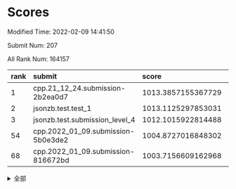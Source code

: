 # Scores

Modified Time: 2022-02-09 14:41:50

Submit Num: 207

All Rank Num: 164157

| rank |               submit               |       score        |       sigma        | pk_num |
| :--- | :--------------------------------- | :----------------- | :----------------- | :----- |
| 1    | cpp.21_12_24.submission-2b2ea0d7   | 1013.3857155367729 | 0.7990995206656644 | 3175   |
| 2    | jsonzb.test.test_1                 | 1013.1125297853031 | 0.8271293286167489 | 3173   |
| 3    | jsonzb.test.submission_level_4     | 1012.1015922814488 | 0.7804933494253702 | 3172   |
| 54   | cpp.2022_01_09.submission-5b0e3de2 | 1004.8727016848302 | 0.7248047476725652 | 3174   |
| 68   | cpp.2022_01_09.submission-816672bd | 1003.7156609162968 | 0.7230843309848694 | 3173   |


<details>
<summary>全部</summary>

| rank |                 submit                 |       score        |       sigma        | pk_num |
| :--- | :------------------------------------- | :----------------- | :----------------- | :----- |
| 1    | cpp.21_12_24.submission-2b2ea0d7       | 1013.3857155367729 | 0.7990995206656644 | 3175   |
| 2    | jsonzb.test.test_1                     | 1013.1125297853031 | 0.8271293286167489 | 3173   |
| 3    | jsonzb.test.submission_level_4         | 1012.1015922814488 | 0.7804933494253702 | 3172   |
| 4    | gobigger.level_3.submission_level_3_22 | 1011.669724436731  | 0.776355567759712  | 3170   |
| 5    | gobigger.level_3.submission_level_3_48 | 1011.4068561910735 | 0.796034684256351  | 3175   |
| 6    | gobigger.level_3.submission_level_3_43 | 1011.4047169887855 | 0.7921635694263844 | 3172   |
| 7    | gobigger.level_3.submission_level_3_28 | 1011.2286013527249 | 0.7660543165669914 | 3174   |
| 8    | gobigger.level_3.submission_level_3_46 | 1011.1968082909207 | 0.7706067579611137 | 3170   |
| 9    | gobigger.level_3.submission_level_3_34 | 1011.1676652018317 | 0.7629235837609878 | 3170   |
| 10   | gobigger.level_3.submission_level_3_30 | 1010.9869993916286 | 0.7551424809307712 | 3176   |
| 11   | gobigger.level_3.submission_level_3_21 | 1010.8897924366818 | 0.7564716511906917 | 3172   |
| 12   | gobigger.level_3.submission_level_3_24 | 1010.8392924583853 | 0.7863046503632564 | 3167   |
| 13   | gobigger.level_3.submission_level_3_39 | 1010.8345303792892 | 0.7620348836809616 | 3175   |
| 14   | gobigger.level_3.submission_level_3_29 | 1010.7669193824154 | 0.7799424653279908 | 3176   |
| 15   | gobigger.level_3.submission_level_3_19 | 1010.7542803479935 | 0.7671597810650019 | 3170   |
| 16   | gobigger.level_3.submission_level_3_5  | 1010.7057285293248 | 0.7563493035035667 | 3172   |
| 17   | gobigger.level_3.submission_level_3_27 | 1010.644182245346  | 0.7665615129136147 | 3174   |
| 18   | gobigger.level_3.submission_level_3_1  | 1010.6370930379378 | 0.7632163113137851 | 3175   |
| 19   | gobigger.level_3.submission_level_3_16 | 1010.6366643119612 | 0.787631945906818  | 3169   |
| 20   | gobigger.level_3.submission_level_3_18 | 1010.5576267741667 | 0.7613197443634582 | 3173   |
| 21   | gobigger.level_3.submission_level_3_42 | 1010.3444746049639 | 0.758360433723305  | 3168   |
| 22   | gobigger.level_3.submission_level_3_37 | 1010.3323883683261 | 0.7462740810380626 | 3169   |
| 23   | gobigger.level_3.submission_level_3_40 | 1010.3163376503273 | 0.7726551276925681 | 3171   |
| 24   | gobigger.level_3.submission_level_3_10 | 1010.3015307394156 | 0.7561053054973387 | 3173   |
| 25   | gobigger.level_3.submission_level_3_7  | 1010.2961586609143 | 0.7643259799472918 | 3167   |
| 26   | gobigger.level_3.submission_level_3_44 | 1010.2567422734114 | 0.7518514234708915 | 3168   |
| 27   | gobigger.level_3.submission_level_3_15 | 1010.2438810046082 | 0.7505660117345582 | 3178   |
| 28   | gobigger.level_3.submission_level_3_33 | 1010.1081499405145 | 0.7579081713589357 | 3170   |
| 29   | gobigger.level_3.submission_level_3_47 | 1010.0518843511256 | 0.7673929951310658 | 3174   |
| 30   | gobigger.level_3.submission_level_3_8  | 1010.0510265642068 | 0.7675062457701822 | 3170   |
| 31   | gobigger.level_3.submission_level_3_14 | 1010.0351821173531 | 0.7413804748614882 | 3169   |
| 32   | gobigger.level_3.submission_level_3_9  | 1010.002941155786  | 0.7554794837199528 | 3171   |
| 33   | gobigger.level_3.submission_level_3_25 | 1009.9969678824068 | 0.763088242616909  | 3175   |
| 34   | gobigger.level_3.submission_level_3_17 | 1009.9842241393063 | 0.762911594738778  | 3177   |
| 35   | gobigger.level_3.submission_level_3_4  | 1009.9177698704284 | 0.7515469004446685 | 3174   |
| 36   | gobigger.level_3.submission_level_3_35 | 1009.8941980202975 | 0.7616918947734979 | 3170   |
| 37   | gobigger.level_3.submission_level_3_13 | 1009.8620942357608 | 0.7587742607231802 | 3166   |
| 38   | gobigger.level_3.submission_level_3_41 | 1009.8065391195402 | 0.7289503401534945 | 3172   |
| 39   | gobigger.level_3.submission_level_3_38 | 1009.7897262317857 | 0.7430336453806825 | 3175   |
| 40   | gobigger.level_3.submission_level_3_31 | 1009.7547641491461 | 0.7448742837999462 | 3172   |
| 41   | gobigger.level_3.submission_level_3_6  | 1009.5738700354767 | 0.7613091891679205 | 3175   |
| 42   | gobigger.level_3.submission_level_3_2  | 1009.491346919827  | 0.7429336715751463 | 3168   |
| 43   | gobigger.level_3.submission_level_3_32 | 1009.4430135947498 | 0.76320491914176   | 3167   |
| 44   | gobigger.level_3.submission_level_3_23 | 1009.4400184052356 | 0.7596652040447431 | 3171   |
| 45   | gobigger.level_3.submission_level_3_11 | 1009.3782383552382 | 0.7532404936838036 | 3169   |
| 46   | gobigger.level_3.submission_level_3_36 | 1009.3778692259523 | 0.7512180802820768 | 3171   |
| 47   | gobigger.level_3.submission_level_3_20 | 1009.3663248984852 | 0.7445669821680094 | 3172   |
| 48   | gobigger.level_3.submission_level_3_26 | 1009.3014853492592 | 0.7765122233300382 | 3173   |
| 49   | gobigger.level_3.submission_level_3_0  | 1008.9074393368062 | 0.7473421891023807 | 3177   |
| 50   | gobigger.level_3.submission_level_3_12 | 1008.8343222102528 | 0.7338897115790317 | 3176   |
| 51   | gobigger.level_3.submission_level_3_49 | 1008.6828045559927 | 0.7531017100498785 | 3177   |
| 52   | gobigger.level_3.submission_level_3_3  | 1008.6024738033384 | 0.7502976652665361 | 3173   |
| 53   | gobigger.level_3.submission_level_3_45 | 1008.0457210289211 | 0.7489703192581377 | 3175   |
| 54   | cpp.2022_01_09.submission-5b0e3de2     | 1004.8727016848302 | 0.7248047476725652 | 3174   |
| 55   | gobigger.level_1.submission_level_1_10 | 1004.6546070945686 | 0.7171960012899685 | 3173   |
| 56   | gobigger.level_1.submission_level_1_21 | 1004.4140827156049 | 0.71714782058203   | 3170   |
| 57   | gobigger.level_1.submission_level_1_33 | 1004.3933900234874 | 0.7260963540806584 | 3169   |
| 58   | gobigger.level_1.submission_level_1_26 | 1004.2665520607482 | 0.7230975376344969 | 3171   |
| 59   | gobigger.level_1.submission_level_1_36 | 1004.1431500953154 | 0.7166300690938298 | 3172   |
| 60   | gobigger.level_1.submission_level_1_16 | 1004.0930679641427 | 0.7275954021594699 | 3172   |
| 61   | gobigger.level_1.submission_level_1_19 | 1004.0613220533196 | 0.7198130749241672 | 3173   |
| 62   | gobigger.level_1.submission_level_1_17 | 1004.0482867250068 | 0.722847068675569  | 3172   |
| 63   | gobigger.level_1.submission_level_1_13 | 1003.977835329006  | 0.7257371947389833 | 3172   |
| 64   | gobigger.level_1.submission_level_1_43 | 1003.9549343924955 | 0.7182699963940442 | 3172   |
| 65   | gobigger.level_1.submission_level_1_18 | 1003.8921734811641 | 0.7265099317943755 | 3170   |
| 66   | gobigger.level_1.submission_level_1_45 | 1003.7901427689517 | 0.7219671539250947 | 3171   |
| 67   | gobigger.level_1.submission_level_1_1  | 1003.783074278491  | 0.7153247283868198 | 3171   |
| 68   | cpp.2022_01_09.submission-816672bd     | 1003.7156609162968 | 0.7230843309848694 | 3173   |
| 69   | gobigger.level_1.submission_level_1_27 | 1003.6735174309379 | 0.7149123412966655 | 3169   |
| 70   | gobigger.level_1.submission_level_1_34 | 1003.6419547927464 | 0.7176176267661711 | 3174   |
| 71   | gobigger.level_1.submission_level_1_46 | 1003.6132751755844 | 0.7242692913702713 | 3168   |
| 72   | gobigger.level_1.submission_level_1_37 | 1003.6122832777687 | 0.7163479974335206 | 3170   |
| 73   | gobigger.level_1.submission_level_1_2  | 1003.5606106989986 | 0.710327216443947  | 3171   |
| 74   | gobigger.level_1.submission_level_1_38 | 1003.560179876132  | 0.716163739687434  | 3173   |
| 75   | gobigger.level_1.submission_level_1_3  | 1003.4785884363804 | 0.715040041149725  | 3170   |
| 76   | gobigger.level_1.submission_level_1_31 | 1003.4740278269572 | 0.7250361242473762 | 3170   |
| 77   | gobigger.level_1.submission_level_1_30 | 1003.4696916626    | 0.717346850417766  | 3176   |
| 78   | gobigger.level_1.submission_level_1_23 | 1003.4693077679194 | 0.7245170771534948 | 3173   |
| 79   | gobigger.level_1.submission_level_1_49 | 1003.4120710848703 | 0.719612517333825  | 3175   |
| 80   | gobigger.level_1.submission_level_1_29 | 1003.3838379633096 | 0.713518490358332  | 3171   |
| 81   | gobigger.level_1.submission_level_1_4  | 1003.3103225261215 | 0.7288551801496393 | 3172   |
| 82   | gobigger.level_1.submission_level_1_20 | 1003.2538121448816 | 0.714594030835044  | 3167   |
| 83   | gobigger.level_1.submission_level_1_41 | 1003.2488367854137 | 0.7117313329253809 | 3177   |
| 84   | gobigger.level_1.submission_level_1_14 | 1003.1971833171069 | 0.7216838037356829 | 3173   |
| 85   | gobigger.level_1.submission_level_1_42 | 1003.1232101659105 | 0.7138119979265358 | 3171   |
| 86   | gobigger.level_1.submission_level_1_40 | 1003.0824071520001 | 0.7143689404364446 | 3174   |
| 87   | gobigger.level_1.submission_level_1_9  | 1003.0035619154401 | 0.7175375268299132 | 3172   |
| 88   | gobigger.level_1.submission_level_1_39 | 1002.9920234530939 | 0.7217972880575209 | 3170   |
| 89   | gobigger.level_1.submission_level_1_6  | 1002.9827551194386 | 0.7135379474309858 | 3174   |
| 90   | gobigger.level_1.submission_level_1_47 | 1002.9459368802744 | 0.7140575348644496 | 3172   |
| 91   | gobigger.level_1.submission_level_1_28 | 1002.9319303784937 | 0.7225674628241301 | 3175   |
| 92   | gobigger.level_1.submission_level_1_8  | 1002.8239778466543 | 0.7188202788923491 | 3168   |
| 93   | gobigger.level_1.submission_level_1_12 | 1002.8098238604881 | 0.7112816952572847 | 3173   |
| 94   | gobigger.level_1.submission_level_1_7  | 1002.8024485479746 | 0.7164044634907654 | 3170   |
| 95   | gobigger.level_1.submission_level_1_11 | 1002.8010206364955 | 0.7258470301200116 | 3173   |
| 96   | gobigger.level_1.submission_level_1_35 | 1002.7319958824864 | 0.7155051910838788 | 3176   |
| 97   | gobigger.level_1.submission_level_1_22 | 1002.6291116639828 | 0.7202797001975548 | 3171   |
| 98   | gobigger.level_1.submission_level_1_5  | 1002.5275957055856 | 0.7176406628346265 | 3173   |
| 99   | gobigger.level_1.submission_level_1_25 | 1002.5250950016542 | 0.7094951085539775 | 3168   |
| 100  | gobigger.level_1.submission_level_1_48 | 1002.4489309907776 | 0.7199449583242646 | 3177   |
| 101  | gobigger.level_1.submission_level_1_32 | 1002.3792774720233 | 0.7215560021246727 | 3171   |
| 102  | gobigger.level_1.submission_level_1_0  | 1002.2270648331831 | 0.7303284338316932 | 3174   |
| 103  | gobigger.level_1.submission_level_1_44 | 1001.9778962819188 | 0.7047951805235803 | 3175   |
| 104  | gobigger.level_1.submission_level_1_15 | 1001.8974320203613 | 0.7156559208154071 | 3178   |
| 105  | gobigger.level_1.submission_level_1_24 | 1001.891513873229  | 0.7176329522337027 | 3174   |
| 106  | gobigger.random.submission_random_8    | 997.8546580875128  | 0.7081960611479741 | 3178   |
| 107  | gobigger.random.submission_random_34   | 997.5588413466132  | 0.7309693881384259 | 3173   |
| 108  | gobigger.random.submission_random_30   | 997.5323594322651  | 0.7043371403904521 | 3174   |
| 109  | gobigger.random.submission_random_15   | 996.8570561112335  | 0.7107015179112012 | 3175   |
| 110  | gobigger.random.submission_random_42   | 996.7698218740921  | 0.7198677754922007 | 3170   |
| 111  | gobigger.random.submission_random_24   | 996.7661970641369  | 0.7026791923293368 | 3171   |
| 112  | gobigger.random.submission_random_19   | 996.694283128698   | 0.7154576529311372 | 3174   |
| 113  | gobigger.random.submission_random_2    | 996.6657620940169  | 0.7103294558246029 | 3169   |
| 114  | gobigger.random.submission_random_31   | 996.5675606934935  | 0.7115700030387702 | 3166   |
| 115  | gobigger.random.submission_random_12   | 996.4585989874508  | 0.7070438481947573 | 3169   |
| 116  | gobigger.random.submission_random_27   | 996.3221801041115  | 0.7040370940331034 | 3173   |
| 117  | gobigger.random.submission_random_48   | 996.2976388834098  | 0.7099823774525518 | 3172   |
| 118  | gobigger.random.submission_random_44   | 996.276838101445   | 0.7043662908526356 | 3174   |
| 119  | gobigger.random.submission_random_21   | 996.2391238065153  | 0.7099018439248087 | 3174   |
| 120  | gobigger.random.submission_random_14   | 996.2358120143967  | 0.7177121232079783 | 3165   |
| 121  | gobigger.random.submission_random_26   | 996.1565926843859  | 0.7082511040698558 | 3176   |
| 122  | gobigger.random.submission_random_0    | 996.0906526007004  | 0.7017197121626556 | 3171   |
| 123  | gobigger.random.submission_random_38   | 996.0799359344892  | 0.7063012633069574 | 3172   |
| 124  | gobigger.random.submission_random_39   | 996.0632176843029  | 0.7134759691268772 | 3171   |
| 125  | gobigger.random.submission_random_46   | 996.0474546325795  | 0.7217324383763586 | 3171   |
| 126  | gobigger.random.submission_random_29   | 995.9613851856373  | 0.7245677512000925 | 3177   |
| 127  | gobigger.random.submission_random_41   | 995.9513943858601  | 0.7218668193642016 | 3177   |
| 128  | gobigger.random.submission_random_33   | 995.9289237315694  | 0.7136817897449691 | 3173   |
| 129  | gobigger.random.submission_random_36   | 995.9115558572554  | 0.7124676707387436 | 3171   |
| 130  | gobigger.random.submission_random_35   | 995.9063438650028  | 0.7085392419950772 | 3175   |
| 131  | gobigger.random.submission_random_37   | 995.8682110638936  | 0.7131019373728694 | 3170   |
| 132  | gobigger.random.submission_random_47   | 995.8434037626857  | 0.7042243510721405 | 3169   |
| 133  | gobigger.random.submission_random_6    | 995.7803513225005  | 0.7260747325660918 | 3170   |
| 134  | gobigger.random.submission_random_3    | 995.7518996006062  | 0.7116810096555473 | 3171   |
| 135  | gobigger.random.submission_random_11   | 995.6742840092481  | 0.7229547634075308 | 3172   |
| 136  | gobigger.random.submission_random_5    | 995.578284636944   | 0.7034886491081078 | 3171   |
| 137  | gobigger.random.submission_random_16   | 995.5573430425982  | 0.7080929914357227 | 3164   |
| 138  | gobigger.random.submission_random_9    | 995.5258170861972  | 0.7038277145824626 | 3174   |
| 139  | gobigger.random.submission_random_17   | 995.4952153731339  | 0.7095369596094264 | 3172   |
| 140  | gobigger.random.submission_random_25   | 995.4096680402585  | 0.7092500438403153 | 3178   |
| 141  | gobigger.random.submission_random_49   | 995.387475119008   | 0.7149730116082151 | 3169   |
| 142  | gobigger.random.submission_random_10   | 995.3619055195397  | 0.7311181572772784 | 3167   |
| 143  | gobigger.random.submission_random_7    | 995.3195828653178  | 0.7285862909027713 | 3163   |
| 144  | gobigger.random.submission_random_32   | 995.1856017384009  | 0.7164565688432043 | 3167   |
| 145  | gobigger.random.submission_random_40   | 995.1836206489807  | 0.71038334035002   | 3174   |
| 146  | gobigger.random.submission_random_18   | 995.0768329837176  | 0.7088998675135544 | 3174   |
| 147  | gobigger.random.submission_random_4    | 995.0157091565607  | 0.7231295718666593 | 3166   |
| 148  | gobigger.random.submission_random_22   | 995.0015767924908  | 0.7180856216471678 | 3174   |
| 149  | gobigger.random.submission_random_23   | 994.8925020393165  | 0.7254206574187588 | 3176   |
| 150  | gobigger.random.submission_random_28   | 994.7156696739922  | 0.7140888390235881 | 3169   |
| 151  | gobigger.random.submission_random_13   | 994.5734235596678  | 0.7237827792884738 | 3172   |
| 152  | gobigger.random.submission_random_43   | 994.3723944179229  | 0.7142741431904959 | 3176   |
| 153  | gobigger.random.submission_random_45   | 994.2583705970264  | 0.7408514265364928 | 3166   |
| 154  | gobigger.level_2.submission_level_2_36 | 994.2406090275525  | 0.7382368307234363 | 3177   |
| 155  | gobigger.random.submission_random_1    | 994.2192319391166  | 0.7069202391076661 | 3175   |
| 156  | gobigger.random.submission_random_20   | 994.2010445179474  | 0.7055698722127219 | 3171   |
| 157  | gobigger.level_2.submission_level_2_4  | 994.1275794687514  | 0.7384821866425126 | 3173   |
| 158  | gobigger.level_2.submission_level_2_40 | 993.8037479681133  | 0.7246776582265667 | 3171   |
| 159  | gobigger.level_2.submission_level_2_23 | 993.5609902883426  | 0.7338457522898332 | 3173   |
| 160  | gobigger.level_2.submission_level_2_15 | 993.3456832315221  | 0.7611015431044552 | 3172   |
| 161  | gobigger.level_2.submission_level_2_37 | 993.1628006709411  | 0.7440829591400542 | 3176   |
| 162  | gobigger.level_2.submission_level_2_25 | 993.0899339597713  | 0.7364304147072865 | 3175   |
| 163  | gobigger.level_2.submission_level_2_27 | 992.9176806707916  | 0.7352175615143162 | 3175   |
| 164  | gobigger.level_2.submission_level_2_10 | 992.7039243798799  | 0.7516733871569691 | 3174   |
| 165  | gobigger.level_2.submission_level_2_14 | 992.6479034854005  | 0.7558475207773334 | 3172   |
| 166  | gobigger.level_2.submission_level_2_22 | 992.6393594797463  | 0.7257122733960992 | 3170   |
| 167  | gobigger.level_2.submission_level_2_24 | 992.6228610418789  | 0.7341466989868672 | 3168   |
| 168  | gobigger.level_2.submission_level_2_34 | 992.6142478231912  | 0.7505371479174558 | 3170   |
| 169  | gobigger.level_2.submission_level_2_46 | 992.347921277209   | 0.7468125332125721 | 3173   |
| 170  | gobigger.level_2.submission_level_2_39 | 992.2973193179771  | 0.7717241346688395 | 3173   |
| 171  | gobigger.level_2.submission_level_2_38 | 992.258860387567   | 0.7464314831430826 | 3168   |
| 172  | gobigger.level_2.submission_level_2_11 | 992.206006535065   | 0.7440082582251076 | 3174   |
| 173  | gobigger.level_2.submission_level_2_17 | 992.1768290695566  | 0.7286787437407827 | 3171   |
| 174  | gobigger.level_2.submission_level_2_33 | 992.1710662395418  | 0.7420440051605428 | 3173   |
| 175  | gobigger.level_2.submission_level_2_19 | 992.1709275511055  | 0.7401802539554275 | 3175   |
| 176  | gobigger.level_2.submission_level_2_2  | 992.1200316075008  | 0.7514867630840832 | 3174   |
| 177  | gobigger.level_2.submission_level_2_1  | 992.101739791209   | 0.7421301861155646 | 3173   |
| 178  | gobigger.level_2.submission_level_2_6  | 992.0819517644147  | 0.7496760704910981 | 3168   |
| 179  | gobigger.level_2.submission_level_2_3  | 992.0584372248244  | 0.7522486243540233 | 3173   |
| 180  | gobigger.level_2.submission_level_2_12 | 992.0502956648535  | 0.7215697229360087 | 3178   |
| 181  | gobigger.level_2.submission_level_2_20 | 991.9912533410925  | 0.7391620214404586 | 3171   |
| 182  | gobigger.level_2.submission_level_2_31 | 991.9204526528777  | 0.7417982896698065 | 3172   |
| 183  | gobigger.level_2.submission_level_2_7  | 991.8941424748808  | 0.7335963063455162 | 3170   |
| 184  | gobigger.level_2.submission_level_2_32 | 991.7083752678258  | 0.7482018716935087 | 3175   |
| 185  | gobigger.level_2.submission_level_2_9  | 991.6326688443678  | 0.7434130457822058 | 3175   |
| 186  | gobigger.level_2.submission_level_2_0  | 991.5932278098321  | 0.7511265898946262 | 3176   |
| 187  | gobigger.level_2.submission_level_2_18 | 991.5756643720233  | 0.7406352860317484 | 3168   |
| 188  | gobigger.level_2.submission_level_2_47 | 991.5746974847992  | 0.7432832176227916 | 3168   |
| 189  | gobigger.level_2.submission_level_2_29 | 991.5580707114482  | 0.7558227105799942 | 3175   |
| 190  | gobigger.level_2.submission_level_2_42 | 991.3765204236615  | 0.7514247015324158 | 3170   |
| 191  | gobigger.level_2.submission_level_2_28 | 991.3628792318196  | 0.7443686449065287 | 3177   |
| 192  | gobigger.level_2.submission_level_2_8  | 991.2953693434522  | 0.7639346610903509 | 3170   |
| 193  | gobigger.level_2.submission_level_2_16 | 991.2160454236611  | 0.7634467658591418 | 3172   |
| 194  | gobigger.level_2.submission_level_2_45 | 991.2085611503011  | 0.7418387198893133 | 3168   |
| 195  | gobigger.level_2.submission_level_2_48 | 991.1809968145759  | 0.763106490541195  | 3170   |
| 196  | gobigger.level_2.submission_level_2_26 | 991.1770878869662  | 0.7455848367044552 | 3172   |
| 197  | gobigger.level_2.submission_level_2_41 | 991.1696298020568  | 0.7456518834773261 | 3171   |
| 198  | gobigger.level_2.submission_level_2_49 | 991.1349855768849  | 0.7512740377138837 | 3175   |
| 199  | gobigger.level_2.submission_level_2_30 | 990.8925024323099  | 0.7380549681014236 | 3171   |
| 200  | gobigger.level_2.submission_level_2_13 | 990.8460036038545  | 0.7577230574683959 | 3169   |
| 201  | gobigger.level_2.submission_level_2_43 | 990.6958808191129  | 0.7584504968838321 | 3178   |
| 202  | gobigger.level_2.submission_level_2_5  | 990.5144079114402  | 0.7472350631072858 | 3173   |
| 203  | gobigger.level_2.submission_level_2_35 | 990.4201180347269  | 0.768682807040382  | 3175   |
| 204  | gobigger.level_2.submission_level_2_21 | 990.2838322842546  | 0.7504806305512193 | 3175   |
| 205  | gobigger.level_2.submission_level_2_44 | 990.2012568220331  | 0.7694773731251062 | 3172   |
| 206  | gobigger.none.submission_none_1        | 979.5892477753935  | 1.298411340412247  | 3175   |
| 207  | gobigger.none.submission_none_0        | 979.3829117566647  | 1.236507533699713  | 3172   |

</details>